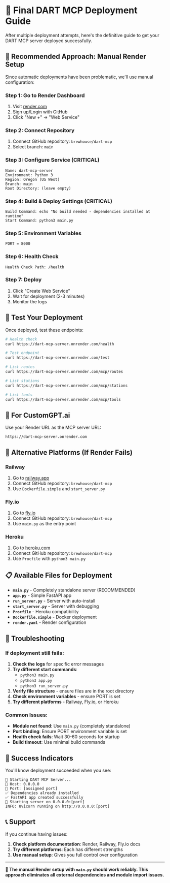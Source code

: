 # 🚀 Final DART MCP Deployment Guide

After multiple deployment attempts, here's the definitive guide to get your DART MCP server deployed successfully.

## 🎯 **Recommended Approach: Manual Render Setup**

Since automatic deployments have been problematic, we'll use manual configuration:

### **Step 1: Go to Render Dashboard**
1. Visit [render.com](https://render.com)
2. Sign up/Login with GitHub
3. Click "New +" → "Web Service"

### **Step 2: Connect Repository**
1. Connect GitHub repository: `brewhouse/dart-mcp`
2. Select branch: `main`

### **Step 3: Configure Service (CRITICAL)**
```
Name: dart-mcp-server
Environment: Python 3
Region: Oregon (US West)
Branch: main
Root Directory: (leave empty)
```

### **Step 4: Build & Deploy Settings (CRITICAL)**
```
Build Command: echo "No build needed - dependencies installed at runtime"
Start Command: python3 main.py
```

### **Step 5: Environment Variables**
```
PORT = 8000
```

### **Step 6: Health Check**
```
Health Check Path: /health
```

### **Step 7: Deploy**
1. Click "Create Web Service"
2. Wait for deployment (2-3 minutes)
3. Monitor the logs

## 🧪 **Test Your Deployment**

Once deployed, test these endpoints:

```bash
# Health check
curl https://dart-mcp-server.onrender.com/health

# Test endpoint
curl https://dart-mcp-server.onrender.com/test

# List routes
curl https://dart-mcp-server.onrender.com/mcp/routes

# List stations
curl https://dart-mcp-server.onrender.com/mcp/stations

# List tools
curl https://dart-mcp-server.onrender.com/mcp/tools
```

## 🎯 **For CustomGPT.ai**

Use your Render URL as the MCP server URL:
```
https://dart-mcp-server.onrender.com
```

## 🔧 **Alternative Platforms (If Render Fails)**

### **Railway**
1. Go to [railway.app](https://railway.app)
2. Connect GitHub repository: `brewhouse/dart-mcp`
3. Use `Dockerfile.simple` and `start_server.py`

### **Fly.io**
1. Go to [fly.io](https://fly.io)
2. Connect GitHub repository: `brewhouse/dart-mcp`
3. Use `main.py` as the entry point

### **Heroku**
1. Go to [heroku.com](https://heroku.com)
2. Connect GitHub repository: `brewhouse/dart-mcp`
3. Use `Procfile` with `python3 main.py`

## 📋 **Available Files for Deployment**

- **`main.py`** - Completely standalone server (RECOMMENDED)
- **`app.py`** - Simple FastAPI app
- **`run_server.py`** - Server with auto-install
- **`start_server.py`** - Server with debugging
- **`Procfile`** - Heroku compatibility
- **`Dockerfile.simple`** - Docker deployment
- **`render.yaml`** - Render configuration

## 🚨 **Troubleshooting**

### **If deployment still fails:**

1. **Check the logs** for specific error messages
2. **Try different start commands**:
   - `python3 main.py`
   - `python3 app.py`
   - `python3 run_server.py`
3. **Verify file structure** - ensure files are in the root directory
4. **Check environment variables** - ensure PORT is set
5. **Try different platforms** - Railway, Fly.io, or Heroku

### **Common Issues:**
- **Module not found**: Use `main.py` (completely standalone)
- **Port binding**: Ensure PORT environment variable is set
- **Health check fails**: Wait 30-60 seconds for startup
- **Build timeout**: Use minimal build commands

## 🎉 **Success Indicators**

You'll know deployment succeeded when you see:
```
🚀 Starting DART MCP Server...
📍 Host: 0.0.0.0
🔌 Port: [assigned port]
✅ Dependencies already installed
✅ FastAPI app created successfully
🎯 Starting server on 0.0.0.0:[port]
INFO: Uvicorn running on http://0.0.0.0:[port]
```

## 📞 **Support**

If you continue having issues:
1. **Check platform documentation**: Render, Railway, Fly.io docs
2. **Try different platforms**: Each has different strengths
3. **Use manual setup**: Gives you full control over configuration

---

**🎯 The manual Render setup with `main.py` should work reliably. This approach eliminates all external dependencies and module import issues.**
